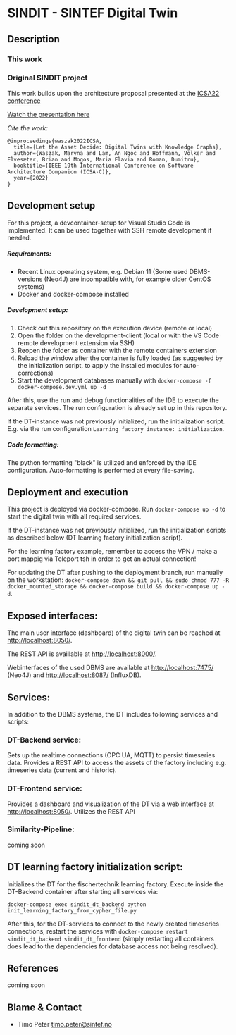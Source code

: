 # SINDIT - SINTEF Digital Twin

## Description

### This work

### Original SINDIT project

This work builds upon the architecture proposal presented at the [ICSA22 conference](https://icsa-conferences.org/2022/conference-tracks/new-and-emerging-ideas/)

[Watch the presentation here](https://www.youtube.com/watch?v=ExHNP6527d8&list=PLmMTZhDUcVmuFcJG9tbxR6AAWcOl2Jej3&index=29&t=2s)

*Cite the work:*

```
@inproceedings{waszak2022ICSA,
  title={Let the Asset Decide: Digital Twins with Knowledge Graphs},
  author={Waszak, Maryna and Lam, An Ngoc and Hoffmann, Volker and Elvesæter, Brian and Mogos, Maria Flavia and Roman, Dumitru},
  booktitle={IEEE 19th International Conference on Software Architecture Companion (ICSA-C)},
  year={2022}
}
```

## Development setup
For this project, a devcontainer-setup for Visual Studio Code is implemented. It can be used together with SSH remote development if needed.

##### Requirements:
- Recent Linux operating system, e.g. Debian 11 (Some used DBMS-versions (Neo4J) are incompatible with, for example older CentOS systems)
- Docker and docker-compose installed

##### Development setup:
1. Check out this repository on the execution device (remote or local)
2. Open the folder on the development-client (local or with the VS Code remote development extension via SSH)
3. Reopen the folder as container with the remote containers extension
4. Reload the window after the container is fully loaded (as suggested by the initialization script, to apply the installed modules for auto-corrections)
5. Start the development databases manually with `docker-compose -f docker-compose.dev.yml up -d`

After this, use the run and debug functionalities of the IDE to execute the separate services. The run configuration is already set up in this repository.

If the DT-instance was not previously initialized, run the initialization script. E.g. via the run configuration `Learning factory instance: initialization`.

##### Code formatting:
The python formatting "black" is utilized and enforced by the IDE configuration. Auto-formatting is performed at every file-saving.

## Deployment and execution
This project is deployed via docker-compose. Run `docker-compose up -d` to start the digital twin with all required services.

If the DT-instance was not previously initialized, run the initialization scripts as described below (DT learning factory initialization script).

For the learning factory example, remember to access the VPN / make a port mappig via Teleport tsh in order to get an actual connection!

 

For updating the DT after pushing to the deployment branch, run manually on the workstation: `docker-compose down && git pull && sudo chmod 777 -R docker_mounted_storage && docker-compose build && docker-compose up -d`.

## Exposed interfaces:

The main user interface (dashboard) of the digital twin can be reached at [http://localhost:8050/](http://localhost:8050/). 
 
The REST API is availlable at [http://localhost:8000/](http://localhost:8000/). 
 
Webinterfaces of the used DBMS are available at  [http://localhost:7475/](http://localhost:7475/) (Neo4J) and  [http://localhost:8087/](http://localhost:8087/) (InfluxDB).

## Services:

In addition to the DBMS systems, the DT includes following services and scripts:

### DT-Backend service:

Sets up the realtime connections (OPC UA, MQTT) to persist timeseries data. Provides a REST API to access the assets of the factory including e.g. timeseries data (current and historic).

### DT-Frontend service:

Provides a dashboard and visualization of the DT via a web interface at [http://localhost:8050/](http://localhost:8050/). Utilizes the REST API

### Similarity-Pipeline:

coming soon

## DT learning factory initialization script:

Initializes the DT for the fischertechnik learning factory. Execute inside the DT-Backend container after starting all services via: 

`docker-compose exec sindit_dt_backend python init_learning_factory_from_cypher_file.py`

After this, for the DT-services to connect to the newly created timeseries connections, restart the services with `docker-compose restart sindit_dt_backend sindit_dt_frontend` (simply restarting all containers does lead to the dependencies for database access not being resolved).

## References

coming soon

## Blame & Contact

- Timo Peter [<timo.peter@sintef.no>](mailto:timo.peter@sintef.no)
